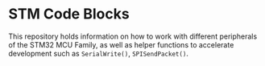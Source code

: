 # STM Code Blocks

This repository holds information on how to work with different peripherals of the STM32 MCU Family, as well as helper functions to accelerate development such as `SerialWrite()`, `SPISendPacket()`.